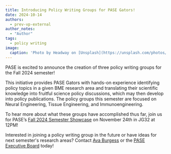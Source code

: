 ```yaml
---
title: Introducing Policy Writing Groups for PASE Gators!
date: 2024-10-14
authors:
  - prev-vp-external
author_notes:
  - "Author"
tags:
  - policy writing
image:
  caption: 'Photo by Headway on [Unsplash](https://unsplash.com/photos/black-smartphone-near-person-5QgIuuBxKwM)'
---
```


PASE is excited to announce the creation of three policy writing groups for the Fall 2024 semester!

<!--more-->

This initiative provides PASE Gators with hands-on experience identifying policy topics in a given BME research area and translating their scientific knowledge into fruitful science policy discussions, which may then develop into policy publications. The policy groups this semester are focused on Neural Engineering, Tissue Engineering, and Immunoengineering.

To hear more about what these groups have accomplished thus far, join us for PASE’s [Fall 2024 Semester Showcase](https://gator-pase.netlify.app/event/2425-fall-gbm2/) on November 24th in JG32 at 12PM!

Interested in joining a policy writing group in the future or have ideas for next semester's research areas? Contact [Ava Burgess](https://gator-pase.netlify.app/author/ava-burgess/) or the [PASE Executive Board](mailto:PASE@bme.ufl.edu) today!